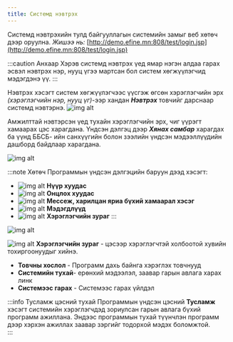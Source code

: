 ```yaml
---
title: Системд нэвтрэх
---
```

> 
Системд нэвтрэхийн тулд байгууллагын системийн замыг веб хөтөч дээр оруулна. _Жишээ нь:_ [http://demo.efine.mn:808/test/login.jsp](http://demo.efine.mn:808/test/login.jsp)

:::caution Анхаар
 Хэрэв системд нэвтрэх үед ямар нэгэн алдаа гарах эсвэл нэвтрэх нэр, нууц үгээ мартсан бол систем хөгжүүлэгчид мэдэгдэнэ үү.
:::

Нэвтрэх хэсэгт систем хөгжүүлэгчээс үүсгэж өгсөн хэрэглэгчийн эрх _(хэрэглэгчийн нэр, нууц үг)_-ээр хандан _**Нэвтрэх**_ товчийг дарснаар системд нэвтэрнэ. 
![img alt](/img/img-2.png)

Амжилттай нэвтэрсэн үед тухайн хэрэглэгчийн эрх, чиг үүрэгт хамаарах цэс харагдана. Үндсэн дэлгэц дээр _**Хянах самбар**_ харагдах ба үүнд ББСБ- ийн санхүүгийн болон зээлийн үндсэн мэдээллүүдийн дашборд байдлаар харагдана. 

![img alt](/img/image-1.png)

:::note Хөтөч
Программын үндсэн дэлгэцийн баруун дээд хэсэгт:

- ![img alt](/img/home.svg) **Нүүр хуудас**
- ![img alt](/img/star.svg) **Онцлох хуудас**
- ![img alt](/img/mail.svg) **Мессеж, харилцан яриа бүхий хамаарал хэсэг**
- ![img alt](/img/bell.svg) **Мэдэгдлүүд**
- ![img alt](/img/user.svg) **Хэрэглэгчийн зураг**
:::

![img alt](/img/ooo.png#left)
>
![img alt](/img/user.svg) **Хэрэглэгчийн зураг** - цэсээр хэрэглэгчтэй холбоотой хувийн тохиргоонуудыг хийнэ. 
- **Товчны хослол** - Программ дахь байнга хэрэглэх товчнууд
- **Системийн тухай**- ерөнхий мэдээлэл, заавар гарын авлага харах линк
- **Системээс гарах** - Системээс гарах үйлдэл

:::info Тусламж цэсний тухай
 Программын үндсэн цэсний  **Тусламж** хэсэгт системийн хэрэглэгчдэд зориулсан гарын авлага бүхий программ ажиллана. Эндээс программын тухай түүнчлэн программ дээр хэрхэн ажиллах заавар зэргийг тодорхой мэдэх боломжтой.  
:::





